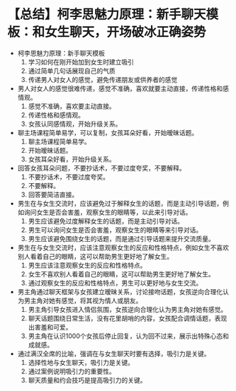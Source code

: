 # 【总结】柯李思魅力原理：新手聊天模板：和女生聊天，开场破冰正确姿势

-   柯李思魅力原理：新手聊天模板
    1.  学习如何在刚开始加到女生时建立吸引
    2.  通过简单几句话展现自己的气质
    3.  传递男人对女人的感觉，避免传递朋友或供养者的感觉
-   男人对女人的感觉很难传递，感觉不准确，喜欢就要主动直接，传递性格和感情观。
    1.  感觉不准确，喜欢要主动直接。
    2.  传递性格和感情观。
    3.  女孩认同感情观，开始升级关系。
-   聊主场课程简单易学，可以复制，女孩耳朵好看，开始暧昧话题。
    1.  聊主场课程简单易学。
    2.  开始暧昧话题。
    3.  女孩耳朵好看，开始升级关系。
-   回答女孩耳朵问题，不要抄话术，不要过度夸奖，不要解释。
    1.  不要抄话术，不要过度夸奖。
    2.  不要解释。
    3.  回答要简洁直接。
-   男生在与女生交流时，应该避免过于解释女生的话题，而是主动引导话题，例如询问女生是否会害羞，观察女生的眼睛等，以此来引导对话。
    1.  男生应该避免过度解释女生的话题，而是主动引导对话。
    2.  男生可以询问女生是否会害羞，观察女生的眼睛等来引导对话。
    3.  男生应该避免围绕女生的话题，而是通过引导话题来提升交流质量。
-   男生在与女生交流时，应该注意观察女生的反应和性格特点，例如女生不喜欢别人看着自己的眼睛，这可以帮助男生更好地了解女生。
    1.  男生应该注意观察女生的反应和性格特点。
    2.  女生不喜欢别人看着自己的眼睛，这可以帮助男生更好地了解女生。
    3.  通过观察女生的反应和性格特点，男生可以更好地与女生交流。
-   男主角通过聊天框架与女孩建立暧昧关系，讨论接吻话题，女孩逆向合理化认为男主角对她有感觉，将其视为情人或朋友。
    1.  男主角引导女孩进入情侣氛围，女孩逆向合理化认为男主角对她有感觉。
    2.  聊天话题围绕日常生活，没有花里胡哨的内容，女孩配合调情话题，表现出害羞和可爱。
    3.  男主角在认识1000个女孩后停止回复，认为回不过来，展示出特殊心态和成就感。
-   通过满汉全席的比喻，强调在与女生聊天时要有选择，吸引力是关键。
    1.  选择性地与女生聊天，吸引力是关键。
    2.  通过案例说明吸引力的重要性。
    3.  聊天质量和约会技巧是提高吸引力的关键。